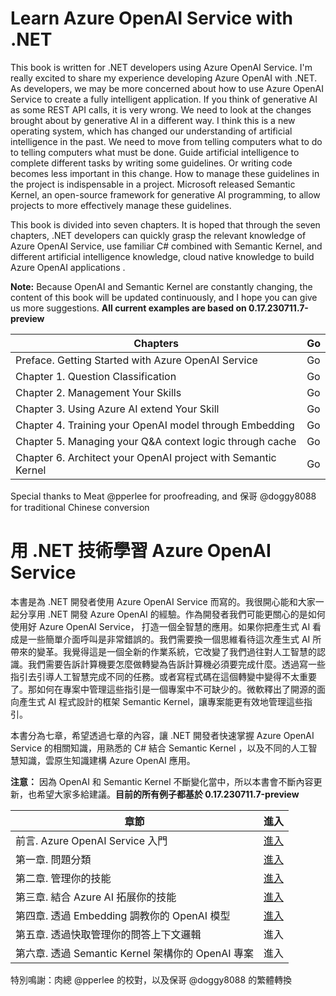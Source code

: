 ﻿#  **Learn Azure OpenAI Service with .NET**

This book is written for .NET developers using Azure OpenAI Service. I'm really excited to share my experience developing Azure OpenAI with .NET. As developers, we may be more concerned about how to use Azure OpenAI Service to create a fully intelligent application. If you think of generative AI as some REST API calls, it is very wrong. We need to look at the changes brought about by generative AI in a different way. I think this is a new operating system, which has changed our understanding of artificial intelligence in the past. We need to move from telling computers what to do to telling computers what must be done. Guide artificial intelligence to complete different tasks by writing some guidelines. Or writing code becomes less important in this change. How to manage these guidelines in the project is indispensable in a project. Microsoft released Semantic Kernel, an open-source framework for generative AI programming, to allow projects to more effectively manage these guidelines.

This book is divided into seven chapters. It is hoped that through the seven chapters, .NET developers can quickly grasp the relevant knowledge of Azure OpenAI Service, use familiar C# combined with Semantic Kernel, and different artificial intelligence knowledge, cloud native knowledge to build Azure OpenAI applications .

**Note:** Because OpenAI and Semantic Kernel are constantly changing, the content of this book will be updated continuously, and I hope you can give us more suggestions.  **All current examples are based on 0.17.230711.7-preview**

| Chapters                                                      | Go  |
| ------------------------------------------------------------- | --- |
| Preface. Getting Started with Azure OpenAI Service            | Go  |
| Chapter 1. Question Classification                            | Go  |
| Chapter 2. Management Your Skills                             | Go  |
| Chapter 3. Using Azure AI extend Your Skill                   | Go  |
| Chapter 4. Training your OpenAI model through Embedding       | Go  |
| Chapter 5. Managing your Q&A context logic through cache      | Go  |
| Chapter 6. Architect your OpenAI project with Semantic Kernel | Go  |


Special thanks to Meat @pperlee for proofreading, and 保哥 @doggy8088 for traditional Chinese conversion


#  **用 .NET 技術學習 Azure OpenAI Service**

本書是為 .NET 開發者使用 Azure OpenAI Service 而寫的。我很開心能和大家一起分享用 .NET 開發 Azure OpenAI 的經驗。作為開發者我們可能更關心的是如何使用好 Azure OpenAI Service， 打造一個全智慧的應用。如果你把產生式 AI 看成是一些簡單介面呼叫是非常錯誤的。我們需要換一個思維看待這次產生式 AI 所帶來的變革。我覺得這是一個全新的作業系統，它改變了我們過往對人工智慧的認識。我們需要告訴計算機要怎麼做轉變為告訴計算機必須要完成什麼。透過寫一些指引去引導人工智慧完成不同的任務。或者寫程式碼在這個轉變中變得不太重要了。那如何在專案中管理這些指引是一個專案中不可缺少的。微軟釋出了開源的面向產生式 AI 程式設計的框架 Semantic Kernel，讓專案能更有效地管理這些指引。

本書分為七章，希望透過七章的內容，讓 .NET 開發者快速掌握 Azure OpenAI Service 的相關知識，用熟悉的 C# 結合 Semantic Kernel ，以及不同的人工智慧知識，雲原生知識建構 Azure OpenAI 應用。

**注意：** 因為 OpenAI 和 Semantic Kernel 不斷變化當中，所以本書會不斷內容更新，也希望大家多給建議。**目前的所有例子都基於 0.17.230711.7-preview**


| 章節                                              | 進入                                                        |
| ------------------------------------------------- | ----------------------------------------------------------- |
| 前言. Azure OpenAI Service 入門                   | <a href="./CN/00.KickOffCN">進入</a>                     |
| 第一章. 問題分類                                  | <a href="./CN/01.HowToQuestionClassificationCN">進入</a> |
| 第二章. 管理你的技能                              | <a href="./CN/02.AddSkillCN">進入</a>                    |
| 第三章. 結合 Azure AI 拓展你的技能                | <a href="./CN/03.ImportAzureAICN">進入</a>                  |
| 第四章. 透過 Embedding 調教你的 OpenAI 模型     | <a href="./CN/04.EmbeddingCN">進入</a>                  |
| 第五章. 透過快取管理你的問答上下文邏輯          | 進入                                                        |
| 第六章. 透過 Semantic Kernel 架構你的 OpenAI 專案 | 進入                                                        |

特別鳴謝：肉總 @pperlee 的校對，以及保哥 @doggy8088 的繁體轉換


